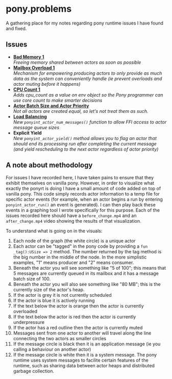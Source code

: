 # pony.problems
A gathering place for my notes regarding pony runtime issues I have found and fixed.


## Issues

* **[Bad Memory 1](https://github.com/KittyMac/pony.problems/tree/master/bad_memory_1)**  
  *Freeing memory shared between actors as soon as possible*
* **[Mailbox Overload 1](https://github.com/KittyMac/pony.problems/tree/master/mailbox_overload_1)**  
  *Mechanism for empowering producing actors to only provide as much data as the system can conveniently handle (ie prevent overloads and actor muting before it happens)*
* **[CPU Count 1](https://github.com/KittyMac/pony.problems/tree/master/cpu_count_1)**  
  *Adds cpu_count as a value on env object so the Pony programmer can use core count to make smarter decisions*
* **[Actor Batch Size and Actor Priority](https://github.com/KittyMac/pony.problems/tree/master/actor_batch_and_priority_1)**  
  *Not all actors are created equal, so let's not treat them as such.*
* **[Load Balancing](https://github.com/KittyMac/pony.problems/tree/master/load_balancing_1)**  
  *New ```ponyint_actor_num_messages()``` function to allow FFI access to actor message queue sizes*
* **Explicit Yield**  
  *New ```ponyint_actor_yield()``` method allows you to flag an actor that should end its processing run after completing the current message (and yield rescheduling to the next actor regardless of actor priority)*



## A note about methodology

For issues I have recorded here, I have taken pains to ensure that they exhibit themselves on vanilla pony.  However, in order to visualize what exactly the ponyrt is doing I have a small amount of code added on top of vanilla pony. This code simply records actor information to a temp file for specific actor events (for example, when an actor begins a run by entering ```ponyint_actor_run()``` an event is generated). I can then play back these events in a graphing tool I wrote specifically for this purpose.  Each of the issues recorded here should have a ```before_change.mp4``` and an ```after_change.mp4``` video showing the results of that visualization.

To understand what is going on in the visuals:

1. Each node of the graph (the white circle) is a unique actor
2. Each actor can be "tagged" in the pony code by providing a ```fun _tag():USize => 2``` method. The number returned by the tag method is the big number in the middle of the node. In the more simplistic examples, "1" means producer and "2" means consumer.
3. Beneath the actor you will see something like "5 of 100"; this means that 5 messages are currently queued in its mailbox and it has a message batch size of 100.
4. Beneath the actor you will also see something like "80 MB"; this is the currently size of the actor's heap.
3. If the actor is grey it is not currently scheduled
4. If the actor is blue it is actively running
5. If the text below the actor is orange then the actor is currently overloaded
6. If the text below the actor is red then the actor is currently underpressure
7. If the actor has a red outline then the actor is currently muted
8. Messages sent from one actor to another will travel along the line connecting the two actors as smaller circles
9. If the message circle is black then it is an application message (ie you calling a behaviour on another actor)
10. If the message circle is white then it is a system message. The pony runtime uses system messages to facilite certain features of the runtime, such as sharing data between actor heaps and distributed garbage collection.


